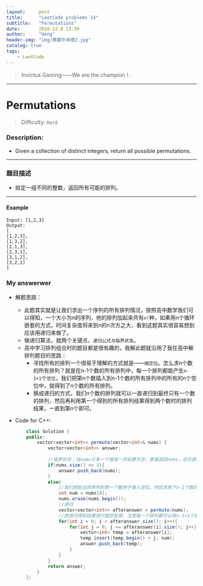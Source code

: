 ```yaml
---
layout:     post
title:      "LeetCode problems 14"
subtitle:   "Permutations"
date:       2018-12-8 13:39
author:     "Heng"
header-img: "img/弗雷尔卓德2.jpg"
catalog: true
tags:
    - LeetCode
---
```


>Invictus Gaming——We are the champion！.

---

# Permutations

>Difficulty: `Hard`

### Description:


- Given a collection of distinct integers, return all possible permutations.

----


### 题目描述

- 给定一组不同的整数，返回所有可能的排列。

---

#### Example


    Input: [1,2,3]
    Output:
    [
    [1,2,3],
    [1,3,2],
    [2,1,3],
    [2,3,1],
    [3,1,2],
    [3,2,1]
    ]

### My answerwer

- 解题思路：

    - 此题其实就是让我们求出一个序列的所有排列情况，按照高中数学我们可以得知，一个大小为n的序列，他的排列加起来共有`n!`种，如果用n个循环嵌套的方式，时间复杂度将来到n的n次方之大，看到这题其实很容易想到应该用递归来做了。
    - 做递归算法，就两个关键点，`递归公式与临界状态`。
    - 高中学习排列组合时的题目都是很有趣的，我解此题就沿用了我在高中解排列题目的思路：
        - 寻找所有的排列一个很易于理解的方式就是——`插空位`。怎么求n个数的所有排列？就是在n-1个数的所有排列中，每一个排列都能产生`n-1+1`个`空位`，我们把第n个数插入到n-1个数的所有排列中的所有的n个空位中，就得到了n个数的所有排列。
        - 换成递归的方式，我们n个数的排列就可以一直递归到最终只有一个数的排列，然后再利用第一个得到的所有排列结果得到两个数时的排列结果，一直到第n个即可。


- Code for C++:
    ```java
        class Solution {
        public:
            vector<vector<int>> permute(vector<int>& nums) {
                vector<vector<int>> answer;
                
                //临界状态：当nums只有一个值或一开始便为空，直接返回nums，这也是递归的临界状态
                if(nums.size() <= 1){
                    answer.push_back(nums);
                }
                else{
                    //我们把给出的序列的第一个数用于插入空位，然后求剩下n-1个数的排列个数（递归）
                    int num = nums[0];
                    nums.erase(nums.begin());
                    //递归
                    vector<vector<int>> afteranswer = permute(nums);
                    //把递归得到结果进行插空处理，注意每一个排列都可以有n-1+1个插空结果，所有共有n*(n-1的所有排列个数)个排列产生。
                    for(int i = 0; i < afteranswer.size(); i++){
                        for(int j = 0; j <= afteranswer[i].size(); j++){
                            vector<int> temp = afteranswer[i];
                            temp.insert(temp.begin() + j, num);
                            answer.push_back(temp);
                        }
                    }
                }
                return answer;
            }
        };
    ```
